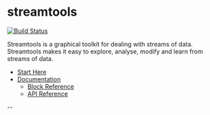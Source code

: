 # streamtools

[![Build Status](https://travis-ci.org/nytlabs/streamtools.png?branch=master)](https://travis-ci.org/nytlabs/streamtools)

Streamtools is a graphical toolkit for dealing with streams of data. Streamtools makes it easy to explore, analyse, modify and learn from streams of data.

* [Start Here](http://nytlabs.github.io/streamtools)
* [Documentation](http://nytlabs.github.io/streamtools/docs/#)
    * [Block Reference](http://nytlabs.github.io/streamtools/docs/#reference/blocks)
    * [API Reference](http://nytlabs.github.io/streamtools/docs/#reference/api)

-- 
